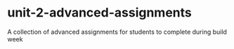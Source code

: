 # unit-2-advanced-assignments
A collection of advanced assignments for students to complete during build week
